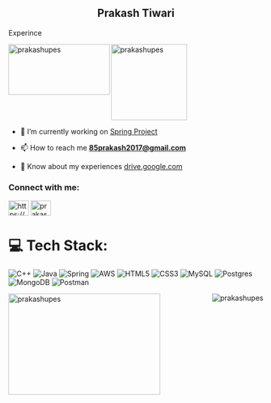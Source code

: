 


<h2 align="center">Prakash Tiwari</h2>

<p align="left" >Experince</p>
<img align="left" src="https://user-images.githubusercontent.com/44925217/176137970-fb863f01-8dc3-4916-a157-720710cf4ea6.png" alt="prakashupes" width="200" height="100" /> 
<img align="center" src="https://user-images.githubusercontent.com/44925217/176141366-b9193335-6f39-4189-9ce1-f58bd54ef65e.png" alt="prakashupes" width="150" height="150" /> 



- 🔭 I’m currently working on [Spring Project](https://github.com/prakashupes/Spring-Projects) 

- 📫 How to reach me **85prakash2017@gmail.com**

- 📄 Know about my experiences [drive.google.com](drive.google.com)





<h3 align="left">Connect with me:</h3>
<p align="left">
<a href="https://linkedin.com/in/https://www.linkedin.com/in/prakash-tiwari-10224419b/" target="blank"><img align="center" src="https://raw.githubusercontent.com/rahuldkjain/github-profile-readme-generator/master/src/images/icons/Social/linked-in-alt.svg" alt="https://www.linkedin.com/in/prakash-tiwari-10224419b/" height="30" width="40" /></a>
<a href="https://www.leetcode.com/prakash12t" target="blank"><img align="center" src="https://raw.githubusercontent.com/rahuldkjain/github-profile-readme-generator/master/src/images/icons/Social/leet-code.svg" alt="prakash12t" height="30" width="40" /></a>
</p>


# 💻 Tech Stack:
![C++](https://img.shields.io/badge/c++-%2300599C.svg?style=for-the-badge&logo=c%2B%2B&logoColor=white)
![Java](https://img.shields.io/badge/java-%23ED8B00.svg?style=for-the-badge&logo=java&logoColor=white) 
![Spring](https://img.shields.io/badge/spring-%236DB33F.svg?style=for-the-badge&logo=spring&logoColor=white)
![AWS](https://img.shields.io/badge/AWS-%23FF9900.svg?style=for-the-badge&logo=amazon-aws&logoColor=white) 
![HTML5](https://img.shields.io/badge/html5-%23E34F26.svg?style=for-the-badge&logo=html5&logoColor=white) ![CSS3](https://img.shields.io/badge/css3-%231572B6.svg?style=for-the-badge&logo=css3&logoColor=white)
![MySQL](https://img.shields.io/badge/mysql-%2300f.svg?style=for-the-badge&logo=mysql&logoColor=white) 
![Postgres](https://img.shields.io/badge/postgres-%23316192.svg?style=for-the-badge&logo=postgresql&logoColor=white)
![MongoDB](https://img.shields.io/badge/MongoDB-%234ea94b.svg?style=for-the-badge&logo=mongodb&logoColor=white) 
![Postman](https://img.shields.io/badge/Postman-FF6C37?style=for-the-badge&logo=postman&logoColor=white)

<p><img align="left" src="https://github-readme-stats.vercel.app/api/top-langs?username=prakashupes&show_icons=true&locale=en&layout=compact" alt="prakashupes" width="300" height="200" /></p>



<p><img align="right" src="https://github-readme-stats.vercel.app/api?username=prakashupes&show_icons=true&include_all_commits=true" alt="prakashupes" /></p>

